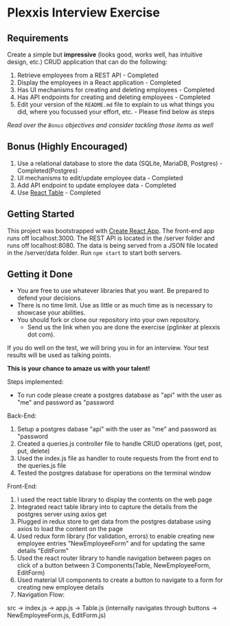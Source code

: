 # Plexxis Interview Exercise
## Requirements
Create a simple but __impressive__ (looks good, works well, has intuitive design, etc.) CRUD application that can do the following:

1) Retrieve employees from a REST API  - Completed
2) Display the employees in a React application  - Completed
3) Has UI mechanisms for creating and deleting employees - Completed
4) Has API endpoints for creating and deleting employees - Completed
5) Edit your version of the `README.md` file to explain to us what things you did, where you focussed your effort, etc. - Please find below as steps

*Read over the `Bonus` objectives and consider tackling those items as well*

## Bonus (Highly Encouraged)

1) Use a relational database to store the data (SQLite, MariaDB, Postgres) - Completed(Postgres)
2) UI mechanisms to edit/update employee data - Completed
3) Add API endpoint to update employee data   - Completed
4) Use [React Table](https://react-table.js.org) - Completed

## Getting Started
This project was bootstrapped with [Create React App](https://github.com/facebookincubator/create-react-app). The front-end app runs off localhost:3000. The REST API is located in the /server folder and runs off localhost:8080. The data is being served from a JSON file located in the /server/data folder. Run `npm start` to start both servers.

## Getting it Done
* You are free to use whatever libraries that you want. Be prepared to defend your decisions.
* There is no time limit. Use as little or as much time as is necessary to showcase your abilities.
* You should fork or clone our repository into your own repository.
  * Send us the link when you are done the exercise (pglinker at plexxis dot com).

If you do well on the test, we will bring you in for an interview. Your test results will be used as talking points.  

 __This is your chance to amaze us with your talent!__

Steps implemented:

* To run code please create a postgres database as "api" with the user as "me" and password as "password

Back-End:
1. Setup a postgres dabase "api" with the user as "me" and password as "password
2. Created a queries.js controller file to handle CRUD operations (get, post, put, delete)
3. Used the index.js file as handler to route requests from the front end to the queries.js file
4. Tested the postgres database for operations on the terminal window

Front-End:
1. I used the react table library to display the contents on the web page
2. Integrated react table library into to capture the details from the postgres server using axios get
3. Plugged in redux store to get data from the postgres database using axios to load the content on the page
4. Used redux form library (for validation, errors) to enable creating new employee entries "NewEmployeeForm" and for updating the same details "EditForm"
5. Used the react router library to handle navigation between pages on click of a button between 3 Components(Table, NewEmployeeForm, EditForm)
6. Used material UI components to create a button to navigate to a form for creating new employee details
7. Navigation Flow:

src -> index.js -> app.js -> Table.js (internally navigates through buttons -> NewEmployeeForm.js, EditForm.js) 